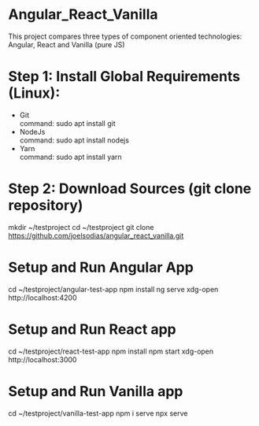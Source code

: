 # Angular_React_Vanilla
This project compares three types of component oriented technologies: Angular, React and Vanilla (pure JS)

# Step 1: Install Global Requirements (Linux):
- Git         
     command:   sudo apt install git 
- NodeJs      
     command:   sudo apt install nodejs  
- Yarn        
     command:   sudo apt install yarn

# Step 2: Download Sources (git clone repository)

mkdir ~/testproject
cd ~/testproject
git clone https://github.com/joelsodias/angular_react_vanilla.git

# Setup and Run Angular App

cd ~/testproject/angular-test-app
npm install
ng serve
xdg-open http://localhost:4200

# Setup and Run React app

cd ~/testproject/react-test-app
npm install
npm start
xdg-open http://localhost:3000

# Setup and Run Vanilla app

cd ~/testproject/vanilla-test-app
npm i serve
npx serve


